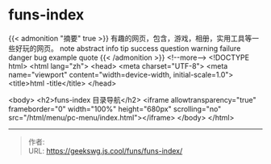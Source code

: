# funs-index

{{&lt; admonition &#34;摘要&#34; true &gt;}}
有趣的网页，包含，游戏，相册，实用工具等一些好玩的网页。
note abstract info tip success question warning failure danger bug example quote
{{&lt; /admonition &gt;}}
&lt;!--more--&gt;
&lt;!DOCTYPE html&gt;
&lt;html lang=&#34;zh&#34;&gt;
&lt;head&gt;
  &lt;meta charset=&#34;UTF-8&#34;&gt;
  &lt;meta name=&#34;viewport&#34; content=&#34;width=device-width, initial-scale=1.0&#34;&gt;
  &lt;title&gt;html -title&lt;/title&gt;
&lt;/head&gt;

&lt;body&gt;
  &lt;h2&gt;funs-index 目录导航&lt;/h2&gt;
  &lt;iframe allowtransparency=&#34;true&#34; frameborder=&#34;0&#34; width=&#34;100%&#34; height=&#34;680px&#34; scrolling=&#34;no&#34; src=&#34;/html/menu/pc-menu/index.html&#34;&gt;&lt;/iframe&gt;
&lt;/body&gt;
&lt;/html&gt;

---

> 作者:   
> URL: https://geekswg.js.cool/funs/funs-index/  

